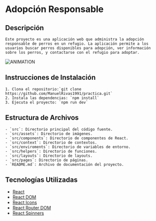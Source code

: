 # Adopción Responsable

## Descripción

    Este proyecto es una aplicación web que administra la adopción responsable de perros en un refugio. La aplicación permite a los usuarios buscar perros disponibles para adopción, ver información sobre los perros, y contactarse con el refugio para adoptar.

![ANIMATION](./src/assets/Animation.gif)

## Instrucciones de Instalación

    1. Clona el repositorio:`git clone https://github.com/ManuelRivas1991/practica.git`
    2. Instala las dependencias: `npm install`
    3. Ejecuta el proyecto: `npm run dev`

## Estructura de Archivos

    - `src`: Directorio principal del código fuente.
    - `src/assets`: Directorio de imágenes.
    - `src/components`: Directorio de componentes de React.
    - `src/context`: Directorio de contextos.
    - `src/enviroments`: Directorio de variables de entorno.
    - `src/helpers`: Directorio de funciones.
    - `src/layouts`: Directorio de layouts.
    - `src/pages`: Directorio de páginas.
    - `README.md`: Archivo de documentación del proyecto.

## Tecnologías Utilizadas

- [React](https://reactjs.org/)
- [React DOM](https://reactjs.org/docs/react-dom.html)
- [React Icons](https://react-icons.github.io/react-icons/)
- [React Router DOM](https://reactrouter.com/web/guides/quick-start)
- [React Spinners](https://www.npmjs.com/package/react-spinners)



